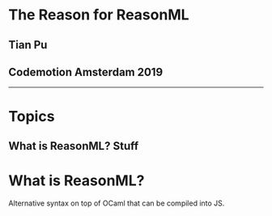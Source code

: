 # The Reason for ReasonML
## Tian Pu
## Codemotion Amsterdam 2019
---
# Topics
What is ReasonML?
Stuff
---
# What is ReasonML?
Alternative syntax on top of OCaml that can be compiled into JS.